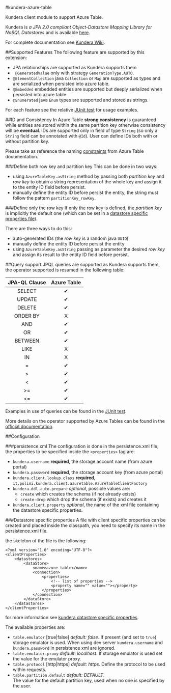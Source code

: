 #kundera-azure-table

Kundera client module to support Azure Table.

Kundera is _a JPA 2.0 compliant Object-Datastore Mapping Library for NoSQL Datastores_ and is available [here](https://github.com/impetus-opensource/Kundera).

For complete documentation see [Kundera Wiki](https://github.com/impetus-opensource/Kundera/wiki).

##Supported Features
The following feature are supported by this extension:

- JPA relationships are supported as Kundera supports them
- ` @GeneratedValue` only with strategy `GenerationType.AUTO`.
- `@ElementCollection` java `Collection` or `Map` are supported as types and are serialized when persisted into azure table.
- `@Embedded` embedded entities are supported but deeply serialized when persisted into azure table.
- `@Enumerated` java `Enum` types are supported and stored as strings.

For each feature see the relative [JUnit test](https://github.com/Arci/kundera-azure-table/tree/master/src/test/java/it/polimi/kundera/client/azuretable/tests) for usage examples.

##ID and Consistency
In Azure Table __strong consistency__ is guaranteed while entities are stored within the same partition key otherwise consistency will be __eventual__.
IDs are supported only in field of type `String` (so only a `String` field can be annotated with `@Id`).
User can define IDs both with or without partition key.

Please take as reference the naming [constraints](https://msdn.microsoft.com/library/azure/dd179338.aspx) from Azure Table documentation.

###Define both row key and partition key
This can be done in two ways:
- using `AzureTableKey.asString` method by passing both _partition key_ and _row key_ to obtain a string representation of the whole key and assign it to the entity ID field before persist.
- manually define the entity ID before persist the entity, the string must follow the pattern `partitionKey_rowKey`.

###Define only the row key
If only the row key is defined, the _partition key_ is implicitly the default one (which can be set in a [datastore specific properties file](#datastore-specific-properties)).

There are three ways to do this:
- auto-generated IDs (the _row key_ is a random java `UUID`)
- manually define the entity ID before persist the entity
- using `AzureTableKey.asString` passing as parameter the desired _row key_ and assign its result to the entity ID field before persist.

##Query support
JPQL queries are supported as Kundera supports them, the operator supported is resumed in the following table:

| JPA-QL Clause | Azure Table |
|:-------------:|:-----------:|
| SELECT        | &#10004;    |
| UPDATE        | &#10004;    |
| DELETE        | &#10004;    |
| ORDER BY      | X           |
| AND           | &#10004;    |
| OR            | &#10004;    |
| BETWEEN       | &#10004;    |
| LIKE          | X           |
| IN            | X           |
| =             | &#10004;    |
| >             | &#10004;    |
| <             | &#10004;    |
| >=            | &#10004;    |
| <=            | &#10004;    |

Examples in use of queries can be found in the [JUnit test](https://github.com/Arci/kundera-azure-table/blob/master/src/test/java/it/polimi/kundera/client/azuretable/tests/AzureTableQueryTest.java).

More details on the operator supported by Azure Tables can be found in the [official documentation](https://msdn.microsoft.com/en-us/library/azure/dd135725.aspx).

##Configuration

###persistence.xml
The configuration is done in the persistence.xml file, the properties to be specified inside the `<properties>` tag are:

- `kundera.username` __required__, the storage account name (from azure portal)
- `kundera.password` __required__, the storage account key (from azure portal)
- `kundera.client.lookup.class` __required__, `it.polimi.kundera.client.azuretable.AzureTableClientFactory`
- `kundera.ddl.auto.prepare` _optional_, possible values are:
  - `create` which creates the schema (if not already exists)
  - `create-drop` which drop the schema (if exists) and creates it
- `kundera.client.property` _optional_, the name of the xml file containing the datastore specific properties.

###Datastore specific properties
A file with client specific properties can be created and placed inside the classpath, you need to specify its name in the persistence.xml file.

the skeleton of the file is the following:

```
<?xml version="1.0" encoding="UTF-8"?>
<clientProperties>
    <datastores>
        <dataStore>
            <name>azure-table</name>
            <connection>
                <properties>
                    <!-- list of properties -->
                    <property name="" value=""></property>
                </properties>
            </connection>
        </dataStore>
    </datastores>
</clientProperties>
```
for more information see [kundera datastore specific properties](https://github.com/impetus-opensource/Kundera/wiki/Data-store-Specific-Configuration).

The available properties are:

- `table.emulator` [true|false] _default: false_.
If present (and set to `true`) storage emulator is used. When using dev server `kundera.username` and `kundera.password` in persistence xml are ignored.
- `table.emulator.proxy` _default: localhost_.
If storage emulator is used set the value for the emulator proxy.
- `table.protocol` [http|https] _default: https_.
Define the protocol to be used within requests.
- `table.partition.default` _default: DEFAULT_.  
The value for the default partition key, used when no one is specified by the user.
